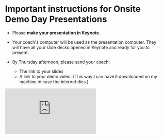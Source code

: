 # Important instructions for Onsite Demo Day Presentations

* Please **make your presentation in Keynote**.

* Your coach's computer will be used as the presentation computer.  They will have all your slide decks opened in Keynote and ready for you to present.

* By Thursday afternoon, please send your coach:
  * The link to your slides
  * A link to your demo video.  (This way I can have it downloaded on my machine in case the internet dies.)


![Tracking pixel](https://githubanalytics.herokuapp.com/course/sequence/onsite/demo_day_presentations.md)
